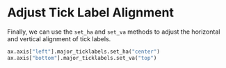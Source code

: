 # Adjust Tick Label Alignment

Finally, we can use the `set_ha` and `set_va` methods to adjust the horizontal and vertical alignment of tick labels.

```python
ax.axis["left"].major_ticklabels.set_ha("center")
ax.axis["bottom"].major_ticklabels.set_va("top")
```
